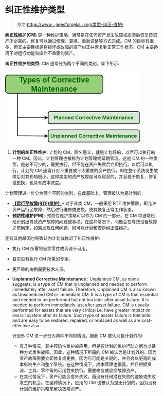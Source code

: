 # 纠正性维护类型

> 原文:[https://www . geesforgeks . org/类型-纠正-维护/](https://www.geeksforgeeks.org/types-of-corrective-maintenance/)

**纠正性维护(CM)** 是一种维护策略，通常是在任何资产发生故障或崩溃后恢复该资产所必需的。修复可以通过修理、更换、重新调整等方式完成。CM 的目标有很多，但其主要目标是将损坏或故障的资产纠正并恢复到正常工作状态。CM 主要适用于对运行功能和操作不重要的资产。

**纠正性维护的类型:**
CM 通常分为两个不同的类别，如下所示:

![](img/ddf2392bde1b23bddcafb82004ea5507.png)

1.  **计划的纠正性维护:**
    计划的 CM，顾名思义，就是计划好的，以后可以执行的一种 CM。因此，计划管理也被称为计划管理或延期管理。这是 CM 的一种类型，是必不可少的，需要执行，但不能在资产失败后立即执行。以后可以执行。计划的 CM 通常针对不重要或不太重要的资产执行，即在整个系统发生故障后对其影响很小。这种类型的资产故障是可以容忍的，并且易于恢复、修复或更换，也具有成本效益。

计划管理进一步分为两个不同的类别，在此基础上，管理被认为是计划的:

*   **[【运行至故障(RTF)维护】](https://www.geeksforgeeks.org/run-to-failure-rtf-maintenance/)–**
    对于此类 CM，一般采用 RTF 维护策略，即允许资产运行至故障，然后进行维修或更换，使其恢复正常工作状态。
*   **预防性维护(PM)–**
    预防性维护策略可以作为 CM 的一部分，在 CM 中通常已经识别出导致资产故障的问题或事项。在这种情况下，问题会在导致设备故障之前确定，如果发现任何问题，则可以计划和安排纠正性维护。

还有其他原因也导致认为计划或推迟了纠正性维护:

*   执行 CM 所需的替换零件或资源不可用。
*   目前没有执行 CM 所需的专家。
*   更严重的病例需要技术人员。

*   **Unplanned Corrective Maintenance :**
    Unplanned CM, as name suggests, is a type of CM that is unplanned and needed to perform immediately after asset failure. Therefore, Unplanned CM is also known as Unscheduled CM or Immediate CM. It is a type of CM is that essential and needed to be performed but not too later after asset failure. It is needed to perform immediately just after asset failure. CM is usually performed for assets that are very critical i.e. have greater impact on overall system after its failure. Such type of assets failure is tolerable and are easy to be restored, repaired, or replaced as well as are cost-effective also.

    计划外 CM 进一步分为两种不同的情况，据此 CM 被认为是计划外的:

    *   有几种情况，其中预防性维护被应用，但是在计划的维护行动之间也以某种方式发生故障。因此，这种情况下所需的 CM 被认为是计划外的，因为资产故障需要立即修复或更换，因为它可能是关键的，并且会以更高的成本影响生产和整个系统。在这种情况下，成本管理也很高，并且根据资源、工具、零件等的可用性来执行。需要修复或替换故障资产。
    *   在其他情况下，资产可能会意外失败，而没有任何潜在失败的迹象或失败发生的机会。在这种情况下，应用的 CM 也被认为是无计划的，因为没有计划的维护策略来解决故障资产。
